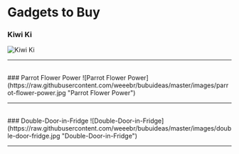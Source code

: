 # Gadgets to Buy

### Kiwi Ki
![Kiwi Ki](https://raw.githubusercontent.com/weeebr/bubuideas/master/images/kiwi-ki.jpg "Kiwi Ki")
<hr /><br />
### Parrot Flower Power
![Parrot Flower Power](https://raw.githubusercontent.com/weeebr/bubuideas/master/images/parrot-flower-power.jpg "Parrot Flower Power")
<hr /><br />
### Double-Door-in-Fridge
![Double-Door-in-Fridge](https://raw.githubusercontent.com/weeebr/bubuideas/master/images/double-door-fridge.jpg "Double-Door-in-Fridge")
<hr /><br /> 

